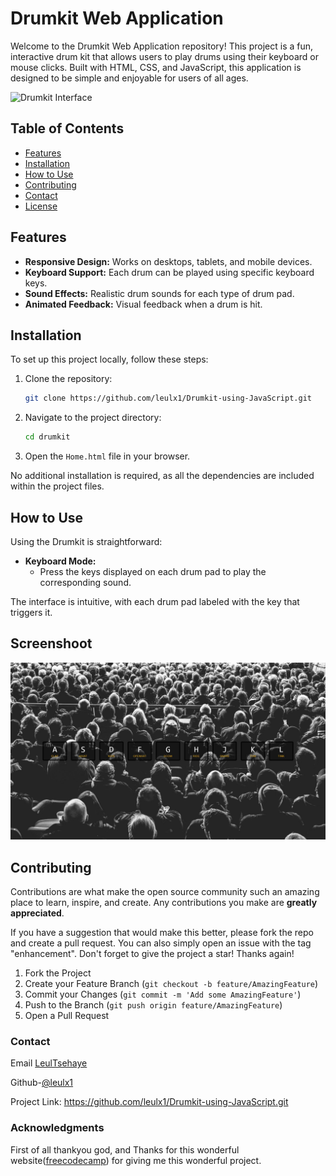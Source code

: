 # Drumkit Web Application

Welcome to the Drumkit Web Application repository! This project is a fun, interactive drum kit that allows users to play drums using their keyboard or mouse clicks. Built with HTML, CSS, and JavaScript, this application is designed to be simple and enjoyable for users of all ages.

![Drumkit Interface](screenshot.png)

## Table of Contents

- [Features](#features)
- [Installation](#installation)
- [How to Use](#how-to-use)
- [Contributing](#contributing)
- [Contact](#contact)
- [License](#license)

## Features

- **Responsive Design:** Works on desktops, tablets, and mobile devices.
- **Keyboard Support:** Each drum can be played using specific keyboard keys.
- **Sound Effects:** Realistic drum sounds for each type of drum pad.
- **Animated Feedback:** Visual feedback when a drum is hit.

## Installation

To set up this project locally, follow these steps:

1. Clone the repository:
   ```bash
   git clone https://github.com/leulx1/Drumkit-using-JavaScript.git
   ```
2. Navigate to the project directory:
   ```bash
   cd drumkit
   ```
3. Open the `Home.html` file in your browser.

No additional installation is required, as all the dependencies are included within the project files.

## How to Use

Using the Drumkit is straightforward:

- **Keyboard Mode:**
  - Press the keys displayed on each drum pad to play the corresponding sound.

The interface is intuitive, with each drum pad labeled with the key that triggers it.

## Screenshoot

<img src="./Screenshoot/img.JPG">

## Contributing

Contributions are what make the open source community such an amazing place to learn, inspire, and create. Any contributions you make are **greatly appreciated**.

If you have a suggestion that would make this better, please fork the repo and create a pull request. You can also simply open an issue with the tag "enhancement".
Don't forget to give the project a star! Thanks again!

1. Fork the Project
2. Create your Feature Branch (`git checkout -b feature/AmazingFeature`)
3. Commit your Changes (`git commit -m 'Add some AmazingFeature'`)
4. Push to the Branch (`git push origin feature/AmazingFeature`)
5. Open a Pull Request

### Contact

Email [LeulTsehaye](leultsehaye123@gmail.com)

Github-[@leulx1](https://github.com/leulx1)

Project Link: https://github.com/leulx1/Drumkit-using-JavaScript.git

### Acknowledgments

First of all thankyou god, and Thanks for this wonderful website([freecodecamp](https://freecodecamp.org)) for giving me this wonderful project.
